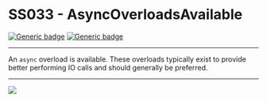 # SS033 - AsyncOverloadsAvailable

[![Generic badge](https://img.shields.io/badge/Severity-Warning-yellow.svg)](https://shields.io/) [![Generic badge](https://img.shields.io/badge/CodeFix-Yes-green.svg)](https://shields.io/)

---

An `async` overload is available. These overloads typically exist to provide better performing IO calls and should generally be preferred.

---

![](./attachments/SS001.gif)